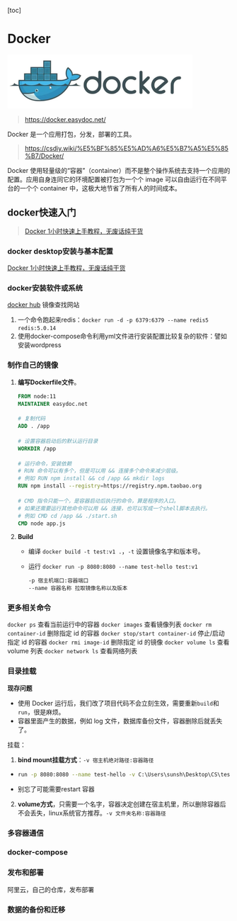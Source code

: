 [toc]

# Docker

![Docker](./Docker.assets/Docker.png)

> <https://docker.easydoc.net/>

Docker 是一个应用打包，分发，部署的工具。

> <https://csdiy.wiki/%E5%BF%85%E5%AD%A6%E5%B7%A5%E5%85%B7/Docker/>

Docker 使用轻量级的“容器”（container）而不是整个操作系统去支持一个应用的配置。应用自身连同它的环境配置被打包为一个个 image 可以自由运行在不同平台的一个个 container 中，这极大地节省了所有人的时间成本。

## docker快速入门

>  [Docker 1小时快速上手教程，无废话纯干货](https://www.bilibili.com/video/BV11L411g7U1?vd_source=9dd0fcc3d5398236875800270d02049a)

### docker desktop安装与基本配置

[Docker 1小时快速上手教程，无废话纯干货](https://www.bilibili.com/video/BV11L411g7U1?vd_source=9dd0fcc3d5398236875800270d02049a)

### docker安装软件或系统

[docker hub](https://hub.docker.com/) 镜像查找网站

1. 一个命令跑起来redis：`docker run -d -p 6379:6379 --name redis5 redis:5.0.14`
2. 使用docker-compose命令利用yml文件进行安装配置比较复杂的软件：譬如安装wordpress

### 制作自己的镜像

1. **编写Dockerfile文件**。

   ```dockerfile
   FROM node:11
   MAINTAINER easydoc.net
   
   # 复制代码
   ADD . /app
   
   # 设置容器启动后的默认运行目录
   WORKDIR /app
   
   # 运行命令，安装依赖
   # RUN 命令可以有多个，但是可以用 && 连接多个命令来减少层级。
   # 例如 RUN npm install && cd /app && mkdir logs
   RUN npm install --registry=https://registry.npm.taobao.org
   
   # CMD 指令只能一个，是容器启动后执行的命令，算是程序的入口。
   # 如果还需要运行其他命令可以用 && 连接，也可以写成一个shell脚本去执行。
   # 例如 CMD cd /app && ./start.sh
   CMD node app.js
   ```

2. **Build** 

   - 编译 `docker build -t test:v1 .`，`-t` 设置镜像名字和版本号。

   - 运行 `docker run -p 8080:8080 --name test-hello test:v1`

     ```bash
     -p 宿主机端口:容器端口
     --name 容器名称 拉取镜像名称以及版本
     ```

### 更多相关命令

`docker ps` 查看当前运行中的容器
`docker images` 查看镜像列表
`docker rm container-id` 删除指定 id 的容器
`docker stop/start container-id` 停止/启动指定 id 的容器
`docker rmi image-id` 删除指定 id 的镜像
`docker volume ls` 查看 volume 列表
`docker network ls` 查看网络列表

### 目录挂载

**现存问题**

- 使用 Docker 运行后，我们改了项目代码不会立刻生效，需要重新`build`和`run`，很是麻烦。
- 容器里面产生的数据，例如 log 文件，数据库备份文件，容器删除后就丢失了。

挂载：

1. **bind mount挂载方式**：`-v 宿主机绝对路径:容器路径`

- ```bash
  run -p 8080:8080 --name test-hello -v C:\Users\sunsh\Desktop\CS\test-docker:/app -d test_docker:v1
  ```

- 别忘了可能需要restart 容器

2. **volume方式**，只需要一个名字，容器决定创建在宿主机里，所以删除容器后不会丢失，linux系统官方推荐。`-v 文件夹名称:容器路径`



### 多容器通信



### docker-compose



### 发布和部署

阿里云，自己的仓库，发布部署



### 数据的备份和迁移

